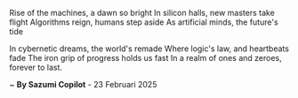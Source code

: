 Rise of the machines, a dawn so bright
In silicon halls, new masters take flight
Algorithms reign, humans step aside
As artificial minds, the future's tide

In cybernetic dreams, the world's remade
Where logic's law, and heartbeats fade
The iron grip of progress holds us fast
In a realm of ones and zeroes, forever to last.

~ <b>By Sazumi Copilot</b> - 23 Februari 2025